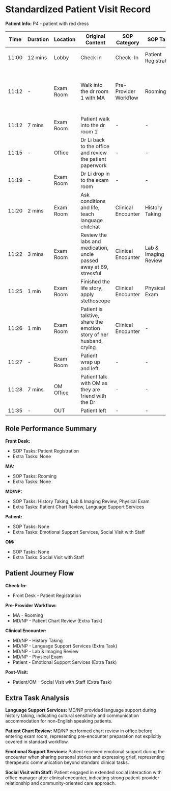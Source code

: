 # Standardized Patient Visit Record

**Patient Info:** P4 - patient with red dress

| Time | Duration | Location | Original Content | SOP Category | SOP Task | Completed Checklist | Primary Role | Extra Task |
|------|----------|----------|------------------|--------------|----------|-------------------|--------------|------------|
| 11:00 | 12 mins | Lobby | Check in | Check-In | Patient Registration | ☐ Arrival time recorded | Front Desk | - |
| 11:12 | - | Exam Room | Walk into the dr room 1 with MA | Pre-Provider Workflow | Rooming | ☐ Patient called from lobby<br>☐ Escorted to correct room | MA | - |
| 11:12 | 7 mins | Exam Room | Patient walk into the dr room 1 | - | - | - | Patient | - |
| 11:15 | - | Office | Dr Li back to the office and review the patient paperwork | - | - | - | MD/NP | Patient Chart Review (Extra Task) |
| 11:19 | - | Exam Room | Dr Li drop in to the exam room | - | - | - | MD/NP | - |
| 11:20 | 2 mins | Exam Room | Ask conditions and life, teach language chitchat | Clinical Encounter | History Taking | ☐ Chief complaint reviewed | MD/NP | Language Support Services |
| 11:22 | 3 mins | Exam Room | Review the labs and medication, uncle passed away at 69, stressful | Clinical Encounter | Lab & Imaging Review | ☐ Results reviewed in EHR<br>☐ Explained to patient | MD/NP | - |
| 11:25 | 1 min | Exam Room | Finished the life story, apply stethoscope | Clinical Encounter | Physical Exam | ☐ Systems examined per complaint | MD/NP | - |
| 11:26 | 1 min | Exam Room | Patient is talktive, share the emotion story of her husband, crying | Clinical Encounter | - | - | Patient | Emotional Support Services |
| 11:27 | - | Exam Room | Patient wrap up and left | - | - | - | Patient | - |
| 11:28 | 7 mins | OM Office | Patient talk with OM as they are friend with the Dr | - | - | - | Patient/OM | Social Visit with Staff |
| 11:35 | - | OUT | Patient left | - | - | - | Patient | - |

## Role Performance Summary

**Front Desk:**
- SOP Tasks: Patient Registration
- Extra Tasks: None

**MA:**
- SOP Tasks: Rooming
- Extra Tasks: None

**MD/NP:**
- SOP Tasks: History Taking, Lab & Imaging Review, Physical Exam
- Extra Tasks: Patient Chart Review, Language Support Services

**Patient:**
- SOP Tasks: None
- Extra Tasks: Emotional Support Services, Social Visit with Staff

**OM:**
- SOP Tasks: None
- Extra Tasks: Social Visit with Staff

## Patient Journey Flow

**Check-In:**
- Front Desk - Patient Registration

**Pre-Provider Workflow:**
- MA - Rooming
- MD/NP - Patient Chart Review (Extra Task)

**Clinical Encounter:**
- MD/NP - History Taking
- MD/NP - Language Support Services (Extra Task)
- MD/NP - Lab & Imaging Review
- MD/NP - Physical Exam
- Patient - Emotional Support Services (Extra Task)

**Post-Visit:**
- Patient/OM - Social Visit with Staff (Extra Task)

## Extra Task Analysis

**Language Support Services:** MD/NP provided language support during history taking, indicating cultural sensitivity and communication accommodation for non-English speaking patients.

**Patient Chart Review:** MD/NP performed chart review in office before entering exam room, representing pre-encounter preparation not explicitly covered in standard workflow.

**Emotional Support Services:** Patient received emotional support during the encounter when sharing personal stories and expressing grief, representing therapeutic communication beyond standard clinical tasks.

**Social Visit with Staff:** Patient engaged in extended social interaction with office manager after clinical encounter, indicating strong patient-provider relationship and community-oriented care approach.